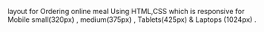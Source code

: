 layout for Ordering online meal Using HTML,CSS which is responsive for Mobile small(320px) , medium(375px) , Tablets(425px) & Laptops (1024px) .

